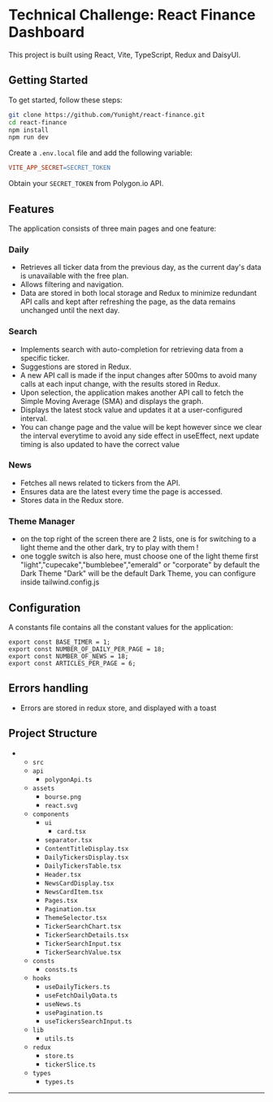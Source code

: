 
# Technical Challenge: React Finance Dashboard

This project is built using React, Vite, TypeScript, Redux and DaisyUI. 

## Getting Started

To get started, follow these steps:

```bash
git clone https://github.com/Yunight/react-finance.git 
cd react-finance 
npm install 
npm run dev
```

Create a `.env.local` file and add the following variable:

```makefile
VITE_APP_SECRET=SECRET_TOKEN
```

Obtain your `SECRET_TOKEN` from Polygon.io API. 

## Features

The application consists of three main pages and one feature:

### Daily

- Retrieves all ticker data from the previous day, as the current day's data is unavailable with the free plan.
- Allows filtering and navigation.
- Data are stored in both local storage and Redux to minimize redundant API calls and kept after refreshing the page, as the data remains unchanged until the next day.

### Search

- Implements search with auto-completion for retrieving data from a specific ticker.
- Suggestions are stored in Redux.
- A new API call is made if the input changes after 500ms to avoid many calls at each input change, with the results stored in Redux.
- Upon selection, the application makes another API call to fetch the Simple Moving Average (SMA) and displays the graph.
- Displays the latest stock value and updates it at a user-configured interval.
- You can change page and the value will be kept however since we clear the interval everytime to avoid any side effect in useEffect, next update timing is also updated to have the correct value

### News

- Fetches all news related to tickers from the API.
- Ensures data are the latest every time the page is accessed.
- Stores data in the Redux store.

### Theme Manager

- on the top right of the screen there are 2 lists, one is for switching to a light theme and the other dark, try to play with them !
- one toggle switch is also here, must choose one of the light theme first "light","cupecake","bumblebee","emerald" or "corporate" by default the Dark Theme "Dark" will be the default Dark Theme, you can configure inside tailwind.config.js
## Configuration

A constants file contains all the constant values for the application:

```arduino
export const BASE_TIMER = 1; 
export const NUMBER_OF_DAILY_PER_PAGE = 18; 
export const NUMBER_OF_NEWS = 18; 
export const ARTICLES_PER_PAGE = 6;
```

## Errors handling
 - Errors are stored in redux store, and displayed with a toast 

## Project Structure


- - `src`
  - `api`
    - `polygonApi.ts`
  - `assets`
    - `bourse.png`
    - `react.svg`
  - `components`
    - `ui`
      - `card.tsx`
    - `separator.tsx`
    - `ContentTitleDisplay.tsx`
    - `DailyTickersDisplay.tsx`
    - `DailyTickersTable.tsx`
    - `Header.tsx`
    - `NewsCardDisplay.tsx`
    - `NewsCardItem.tsx`
    - `Pages.tsx`
    - `Pagination.tsx`
    - `ThemeSelector.tsx`
    - `TickerSearchChart.tsx`
    - `TickerSearchDetails.tsx`
    - `TickerSearchInput.tsx`
    - `TickerSearchValue.tsx`
  - `consts`
    - `consts.ts`
  - `hooks`
    - `useDailyTickers.ts`
    - `useFetchDailyData.ts`
    - `useNews.ts`
    - `usePagination.ts`
    - `useTickersSearchInput.ts`
  - `lib`
    - `utils.ts`
  - `redux`
    - `store.ts`
    - `tickerSlice.ts`
  - `types`
    - `types.ts`
---
